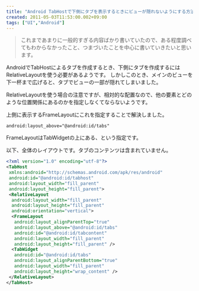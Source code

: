 ```yaml
---
title: "Android TabHostで下側にタブを表示するときにビューが隠れないようにする方法"
created: 2011-05-03T11:53:00.002+09:00
tags: ["UI","Android"]
---
```

> これまであまりに一般的すぎる内容ばかり書いていたので、ある程度調べてもわからなかったこと、つまづいたことを中心に書いていきたいと思います。
<!--more-->
AndroidでTabHostによるタブを作成するとき、下側にタブを作成するにはRelativeLayoutを使う必要があるようです。
しかしこのとき、メインのビューを下一杯まで広げると、タブでビューの一部が隠れてしまいました。

RelativeLayoutを使う場合の注意ですが、相対的な配置なので、他の要素とどのような位置関係にあるのかを指定しなくてならないようです。

上側に表示するFrameLayoutにこれを指定することで解決しました。

```
android:layout_above="@android:id/tabs"
```

FrameLayoutはTabWidgetの上にある、という指定です。

以下、全体のレイアウトです。タブのコンテンツは含まれていません。

```xml
<?xml version="1.0" encoding="utf-8"?>
<TabHost
 xmlns:android="http://schemas.android.com/apk/res/android"
 android:id="@android:id/tabhost"
 android:layout_width="fill_parent"
 android:layout_height="fill_parent">
 <RelativeLayout
  android:layout_width="fill_parent"
  android:layout_height="fill_parent"
  android:orientation="vertical">
  <FrameLayout
   android:layout_alignParentTop="true"
   android:layout_above="@android:id/tabs"
   android:id="@android:id/tabcontent"
   android:layout_width="fill_parent"
   android:layout_height="fill_parent" />
  <TabWidget
   android:id="@android:id/tabs"
   android:layout_alignParentBottom="true"
   android:layout_width="fill_parent"
   android:layout_height="wrap_content" />
 </RelativeLayout>
</TabHost>
```
